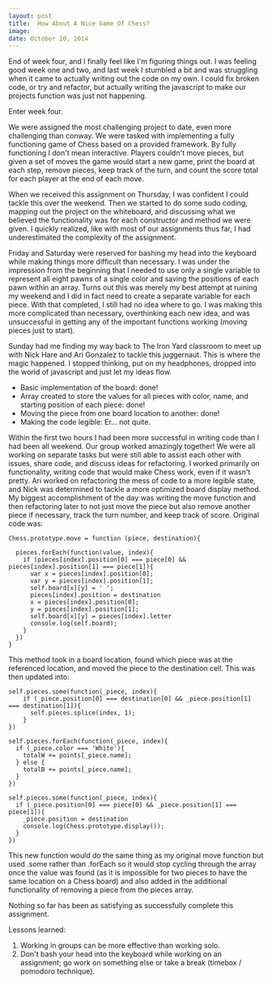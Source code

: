 ```yaml
---
layout: post
title:  How About A Nice Game Of Chess?
image:
date: October 20, 2014
---
```


End of week four, and I finally feel like I'm figuring things out. I was feeling good week one and two, and last week I stumbled a bit and was struggling when it came to actually writing out the code on my own. I could fix broken code, or try and refactor, but actually writing the javascript to make our projects function was just not happening.

Enter week four.

We were assigned the most challenging project to date, even more challenging than conway. We were tasked with implementing a fully functioning game of Chess based on a provided framework. By fully functioning I don't mean interactive. Players couldn't move pieces, but given a set of moves the game would start a new game, print the board at each step, remove pieces, keep track of the turn, and count the score total for each player at the end of each move.

When we received this assignment on Thursday, I was confident I could tackle this over the weekend. Then we started to do some sudo coding, mapping out the project on the whiteboard, and discussing what we believed the functionality was for each constructor and method we were given. I quickly realized, like with most of our assignments thus far, I had underestimated the complexity of the assignment.

Friday and Saturday were reserved for bashing my head into the keyboard while making things more difficult than necessary. I was under the impression from the beginning that I needed to use only a single variable to represent all eight pawns of a single color and saving the positions of each pawn within an array. Turns out this was merely my best attempt at ruining my weekend and I did in fact need to create a separate variable for each piece. With that completed, I still had no idea where to go. I was making this more complicated than necessary, overthinking each new idea, and was unsuccessful in getting any of the important functions working (moving pieces just to start).

Sunday had me finding my way back to The Iron Yard classroom to meet up with Nick Hare and Ari Gonzalez to tackle this juggernaut. This is where the magic happened. I stopped thinking, put on my headphones, dropped into the world of javascript and just let my ideas flow.

 * Basic implementation of the board: done!
 * Array created to store the values for all pieces with color, name, and starting position of each piece: done!
 * Moving the piece from one board location to another: done!
 * Making the code legible: Er... not quite.

 Within the first two hours I had been more successful in writing code than I had been all weekend. Our group worked amazingly together! We were all working on separate tasks but were still able to assist each other with issues, share code, and discuss ideas for refactoring. I worked primarily on functionality, writing code that would make Chess work, even if it wasn't pretty. Ari worked on refactoring the mess of code to a more legible state, and Nick was determined to tackle a more optimized board display method. My biggest accomplishment of the day was writing the move function and then refactoring later to not just move the piece but also remove another piece if necessary, track the turn number, and keep track of score. Original code was:

    Chess.prototype.move = function (piece, destination){

      pieces.forEach(function(value, index){
        if (pieces[index].position[0] === piece[0] && pieces[index].position[1] === piece[1]){
          var x = pieces[index].position[0];
          var y = pieces[index].position[1];
          self.board[x][y] = ' ';
          pieces[index].position = destination
          x = pieces[index].position[0];
          y = pieces[index].position[1];
          self.board[x][y] = pieces[index].letter
          console.log(self.board);
        }
      })
    }

This method took in a board location, found which piece was at the referenced location, and moved the piece to the destination cell. This was then updated into:

    self.pieces.some(function(_piece, index){
        if (_piece.position[0] === destination[0] && _piece.position[1] === destination[1]){
          self.pieces.splice(index, 1);
        }
    })

    self.pieces.forEach(function(_piece, index){
      if (_piece.color === 'White'){
        totalW += points[_piece.name];
      } else {
        totalB += points[_piece.name];
      }
    })

    self.pieces.some(function(_piece, index){
      if (_piece.position[0] === piece[0] && _piece.position[1] === piece[1]){
        _piece.position = destination
        console.log(Chess.prototype.display());
      }
    })

This new function would do the same thing as my original move function but used .some rather than .forEach so it would stop cycling through the array once the value was found (as it is impossible for two pieces to have the same location on a Chess board) and also added in the additional functionality of removing a piece from the pieces array.

Nothing so far has been as satisfying as successfully complete this assignment.

Lessons learned:
1. Working in groups can be more effective than working solo.
2. Don't bash your head into the keyboard while working on an assignment; go work on something else or take a break (timebox / pomodoro technique).
